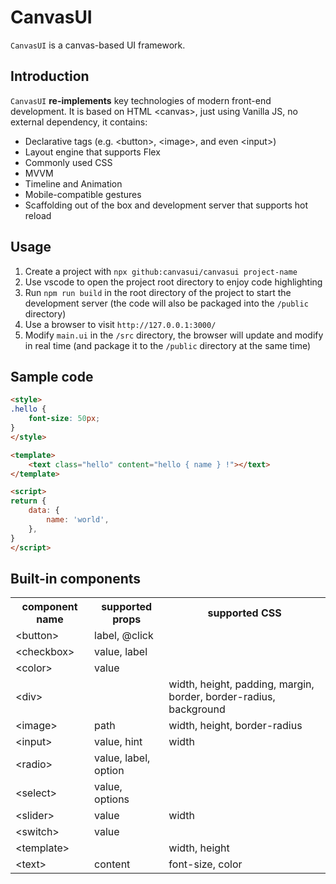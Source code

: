 # CanvasUI
`CanvasUI` is a canvas-based UI framework.


## Introduction
`CanvasUI` <strong>re-implements</strong> key technologies of modern front-end development. It is based on HTML &lt;canvas&gt;, just using Vanilla JS, no external dependency, it contains:
- Declarative tags (e.g. &lt;button&gt;, &lt;image&gt;, and even &lt;input&gt;)
- Layout engine that supports Flex
- Commonly used CSS
- MVVM
- Timeline and Animation
- Mobile-compatible gestures
- Scaffolding out of the box and development server that supports hot reload


## Usage
1. Create a project with `npx github:canvasui/canvasui project-name`
2. Use vscode to open the project root directory to enjoy code highlighting
3. Run `npm run build` in the root directory of the project to start the development server (the code will also be packaged into the `/public` directory)
4. Use a browser to visit `http://127.0.0.1:3000/`
5. Modify `main.ui` in the `/src` directory, the browser will update and modify in real time (and package it to the `/public` directory at the same time)


## Sample code
```html
<style>
.hello {
    font-size: 50px;
}
</style>

<template>
    <text class="hello" content="hello { name } !"></text>
</template>

<script>
return {
    data: {
        name: 'world',
    },
}
</script>
```


## Built-in components
<table>
    <tr><th>component name</th><th>supported props</th><th>supported CSS</th></tr>
    <tr><td>&lt;button&gt;</td><td>label, @click</td><td></td></tr>
    <tr><td>&lt;checkbox&gt;</td><td>value, label</td><td></td></tr>
    <tr><td>&lt;color&gt;</td><td>value</td><td></td></tr>
    <tr><td>&lt;div&gt;</td><td></td><td>width, height, padding, margin, border, border-radius, background</td></tr>
    <tr><td>&lt;image&gt;</td><td>path</td><td>width, height, border-radius</td></tr>
    <tr><td>&lt;input&gt;</td><td>value, hint</td><td>width</td></tr>
    <tr><td>&lt;radio&gt;</td><td>value, label, option</td><td></td></tr>
    <tr><td>&lt;select&gt;</td><td>value, options</td><td></td></tr>
    <tr><td>&lt;slider&gt;</td><td>value</td><td>width</td></tr>
    <tr><td>&lt;switch&gt;</td><td>value</td><td></td></tr>
    <tr><td>&lt;template&gt;</td><td></td><td>width, height</td></tr>
    <tr><td>&lt;text&gt;</td><td>content</td><td>font-size, color</td></tr>
</table>
